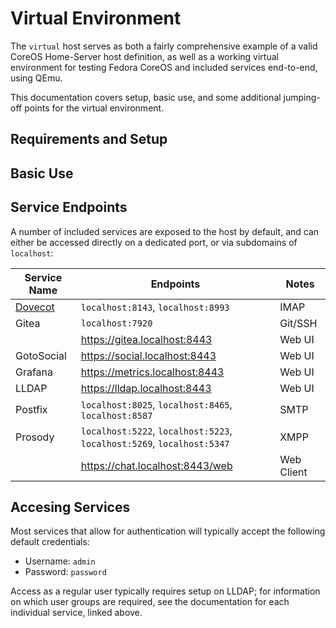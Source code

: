 # Virtual Environment

The `virtual` host serves as both a fairly comprehensive example of a valid CoreOS Home-Server host definition, as well as a working virtual environment for testing Fedora CoreOS and included services end-to-end, using QEmu.

This documentation covers setup, basic use, and some additional jumping-off points for the virtual environment.

## Requirements and Setup

## Basic Use

## Service Endpoints

A number of included services are exposed to the host by default, and can either be accessed directly on a dedicated port, or via subdomains of `localhost`: 

| Service Name | Endpoints | Notes |
|------------------|------------|---------|
| [Dovecot](service/dovecot) | `localhost:8143`, `localhost:8993` | IMAP |
| Gitea | `localhost:7920` | Git/SSH |
| | https://gitea.localhost:8443 | Web UI |
| GotoSocial | https://social.localhost:8443 | Web UI |
| Grafana | https://metrics.localhost:8443 | Web UI |
| LLDAP | https://lldap.localhost:8443 | Web UI |
| Postfix | `localhost:8025`, `localhost:8465`, `localhost:8587` | SMTP |
| Prosody | `localhost:5222`, `localhost:5223`, `localhost:5269`, `localhost:5347` | XMPP |
| | https://chat.localhost:8443/web | Web Client |

## Accesing Services

Most services that allow for authentication will typically accept the following default credentials:

  - Username: `admin`
  - Password: `password`

Access as a regular user typically requires setup on LLDAP; for information on which user groups are required, see the documentation for each individual service, linked above.
